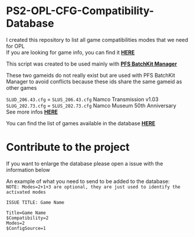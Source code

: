 # PS2-OPL-CFG-Compatibility-Database


I created this repository to list all game compatibilities modes that we need for OPL\
If you are looking for game info, you can find it [__HERE__](https://github.com/GDX-X/PS2-OPL-CFG-Database)


This script was created to be used mainly with [__PFS BatchKit Manager__](https://github.com/GDX-X/PFS-BatchKit-Manager)

These two gameids do not really exist but are used with PFS BatchKit Manager to avoid conflicts
because these ids share the same gameid as other games

`SLUD_206.43.cfg` = `SLUS_206.43.cfg` Namco Transmission v1.03 <br/>
`SLUG_202.73.cfg` = `SLUS_202.73.cfg` Namco Museum 50th Anniversary <br/>
See more infos [__HERE__](https://github.com/GDX-X/Title-Database-Scrapper/tree/main)

You can find the list of games available in the database [__HERE__](https://github.com/GDX-X/PS2-OPL-CFG-Compatibility-Database/blob/main/Games_List.txt)

# Contribute to the project 

If you want to enlarge the database please open a issue 
with the information below

An example of what you need to send to be added to the database:\
`NOTE: Modes=2+1+3 are optional, they are just used to identify the activated modes`

`ISSUE TITLE: Game Name`
```
Title=Game Name
$Compatibility=2
Modes=2
$ConfigSource=1
```
